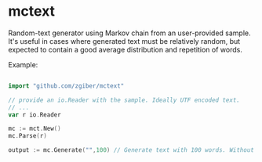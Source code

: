 # mctext

Random-text generator using Markov chain from an user-provided sample. It's useful in cases where generated text must be relatively random,
but expected to contain a good average distribution and repetition of words.

Example:

```go

import "github.com/zgiber/mctext"

// provide an io.Reader with the sample. Ideally UTF encoded text.
// ...
var r io.Reader

mc := mct.New()
mc.Parse(r)

output := mc.Generate("",100) // Generate text with 100 words. Without defining any starting word.

```

